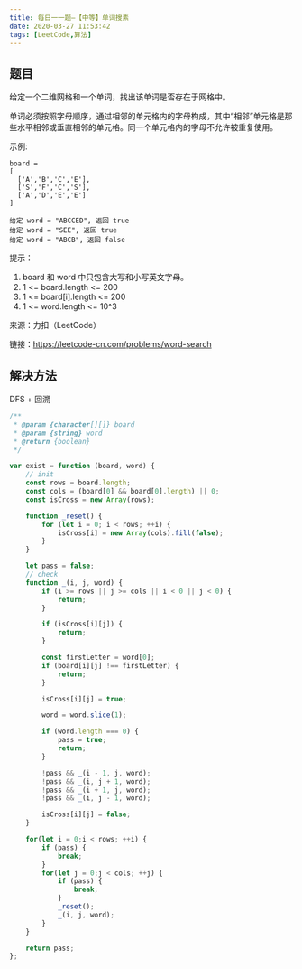 ```yaml
---
title: 每日一一题—【中等】单词搜素
date: 2020-03-27 11:53:42
tags: [LeetCode,算法]
---
```


## 题目
给定一个二维网格和一个单词，找出该单词是否存在于网格中。

单词必须按照字母顺序，通过相邻的单元格内的字母构成，其中“相邻”单元格是那些水平相邻或垂直相邻的单元格。同一个单元格内的字母不允许被重复使用。

示例:
```
board =
[
  ['A','B','C','E'],
  ['S','F','C','S'],
  ['A','D','E','E']
]

给定 word = "ABCCED", 返回 true
给定 word = "SEE", 返回 true
给定 word = "ABCB", 返回 false
```

提示：

1. board 和 word 中只包含大写和小写英文字母。
2. 1 <= board.length <= 200
3. 1 <= board[i].length <= 200
4. 1 <= word.length <= 10^3

来源：力扣（LeetCode）

链接：https://leetcode-cn.com/problems/word-search

## 解决方法
DFS + 回溯

```js
/**
 * @param {character[][]} board
 * @param {string} word
 * @return {boolean}
 */

var exist = function (board, word) {
    // init
    const rows = board.length;
    const cols = (board[0] && board[0].length) || 0;
    const isCross = new Array(rows);

    function _reset() {
        for (let i = 0; i < rows; ++i) {
            isCross[i] = new Array(cols).fill(false);
        }
    }

    let pass = false;
    // check
    function _(i, j, word) {
        if (i >= rows || j >= cols || i < 0 || j < 0) {
            return;
        }

        if (isCross[i][j]) {
            return;
        }

        const firstLetter = word[0];
        if (board[i][j] !== firstLetter) {
            return;
        }

        isCross[i][j] = true;

        word = word.slice(1);

        if (word.length === 0) {
            pass = true;
            return;
        }

        !pass && _(i - 1, j, word);
        !pass && _(i, j + 1, word);
        !pass && _(i + 1, j, word);
        !pass && _(i, j - 1, word);

        isCross[i][j] = false;
    }

    for(let i = 0;i < rows; ++i) {
        if (pass) {
            break;
        }
        for(let j = 0;j < cols; ++j) {
            if (pass) {
                break;
            }
            _reset();
            _(i, j, word);
        }
    }

    return pass;
};
```